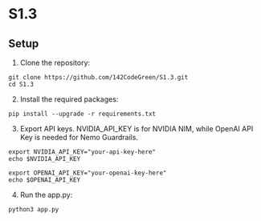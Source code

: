 # S1.3

## Setup

1. Clone the repository:
```
git clone https://github.com/142CodeGreen/S1.3.git
cd S1.3
```

2. Install the required packages:
```
pip install --upgrade -r requirements.txt
```

3. Export API keys. NVIDIA_API_KEY is for NVIDIA NIM, while OpenAI API Key is needed for Nemo Guardrails. 
```
export NVIDIA_API_KEY="your-api-key-here"
echo $NVIDIA_API_KEY

export OPENAI_API_KEY="your-openai-key-here"
echo $OPENAI_API_KEY
```

4. Run the app.py:
```
python3 app.py
```
